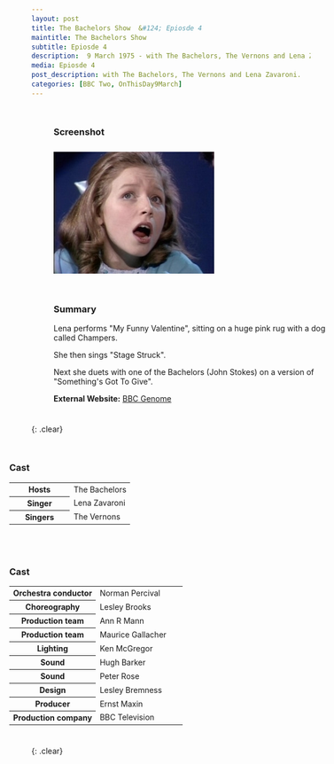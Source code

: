 ```yaml
---
layout: post
title: The Bachelors Show  &#124; Epiosde 4
maintitle: The Bachelors Show
subtitle: Epiosde 4
description:  9 March 1975 - with The Bachelors, The Vernons and Lena Zavaroni.
media: Epiosde 4
post_description: with The Bachelors, The Vernons and Lena Zavaroni.
categories: [BBC Two, OnThisDay9March]
---
```


<figure class="fig1">
<figcaption>
<h3 id="screenshot">Screenshot</h3>
</figcaption>
<img src="/assets/images/BBC/The-Bachelors-Show-04.jpg" class="full-width">
</figure>

<figure class="fig2">
<figcaption>
<h3 id="summary">Summary</h3>
<p>Lena performs "My Funny Valentine", sitting on a huge pink rug with a dog called Champers.</p>
<p>She then sings "Stage Struck".</p>
<p>Next she duets with one of the Bachelors (John Stokes) on a version of "Something's Got To Give".</p>
<p><strong>External Website:</strong> <a class="external-link" href="https://genome.ch.bbc.co.uk/schedules/bbctwo/england/1975-03-09#at-20.15">BBC Genome</a></p>
</figcaption>
</figure>

{: .clear}

<figure class="fig3">
<figcaption>
<h3 id="cast">Cast</h3>
<table>
<tr><th style="width:50%;">Hosts</th><td style="width:50%;">The Bachelors</td></tr>
<tr><th>Singer</th><td>Lena Zavaroni</td></tr>
<tr><th>Singers</th><td>The Vernons</td></tr>
</table>
</figcaption>
</figure>

<figure class="fig3">
<figcaption>
<h3 id="cast">Cast</h3>
<table>
<tr><th style="width:50%;">Orchestra conductor</th><td style="width:50%;">Norman Percival</td></tr>
<tr><th>Choreography</th><td>Lesley Brooks</td></tr>
<tr><th>Production team</th><td>Ann R Mann</td></tr>
<tr><th>Production team</th><td>Maurice Gallacher</td></tr>
<tr><th>Lighting</th><td>Ken McGregor</td></tr>
<tr><th>Sound</th><td>Hugh Barker</td></tr>
<tr><th>Sound</th><td>Peter Rose</td></tr>
<tr><th>Design</th><td>Lesley Bremness</td></tr>
<tr><th>Producer</th><td>Ernst Maxin</td></tr>
<tr><th>Production company</th><td>BBC Television</td></tr>
</table>
</figcaption>
</figure>

<br />{: .clear}

<style>
.fig1 {float:left; width:49%;}

.fig2 {float:right; width:49%;}

.fig3 {float:right; width:100%;}

figcaption {float:left; width:100%;}

@media screen and (orientation:portrait) {
.fig1, .fig2 {float:left; width:100%;}
figcaption {float:left; width:100%; margin-bottom: 10px;}
}
</style>


